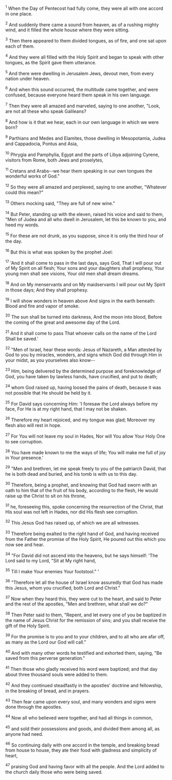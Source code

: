 <sup>1</sup> 
When the Day of Pentecost had fully come, they were all with one accord in one place. 

<sup>2</sup> 
And suddenly there came a sound from heaven, as of a rushing mighty wind, and it filled the whole house where they were sitting. 

<sup>3</sup> 
Then there appeared to them divided tongues, as of fire, and one sat upon each of them. 

<sup>4</sup> 
And they were all filled with the Holy Spirit and began to speak with other tongues, as the Spirit gave them utterance.

<sup>5</sup> 
And there were dwelling in Jerusalem Jews, devout men, from every nation under heaven. 

<sup>6</sup> 
And when this sound occurred, the multitude came together, and were confused, because everyone heard them speak in his own language. 

<sup>7</sup> 
Then they were all amazed and marveled, saying to one another, "Look, are not all these who speak Galileans? 

<sup>8</sup> 
And how is it that we hear, each in our own language in which we were born? 

<sup>9</sup> 
Parthians and Medes and Elamites, those dwelling in Mesopotamia, Judea and Cappadocia, Pontus and Asia, 

<sup>10</sup> 
Phrygia and Pamphylia, Egypt and the parts of Libya adjoining Cyrene, visitors from Rome, both Jews and proselytes, 

<sup>11</sup> 
Cretans and Arabs--we hear them speaking in our own tongues the wonderful works of God." 

<sup>12</sup> 
So they were all amazed and perplexed, saying to one another, "Whatever could this mean?" 

<sup>13</sup> 
Others mocking said, "They are full of new wine." 

<sup>14</sup> 
But Peter, standing up with the eleven, raised his voice and said to them, "Men of Judea and all who dwell in Jerusalem, let this be known to you, and heed my words. 

<sup>15</sup> 
For these are not drunk, as you suppose, since it is only the third hour of the day. 

<sup>16</sup> 
But this is what was spoken by the prophet Joel: 

<sup>17</sup> 
'And it shall come to pass in the last days, says God, That I will pour out of My Spirit on all flesh; Your sons and your daughters shall prophesy, Your young men shall see visions, Your old men shall dream dreams. 

<sup>18</sup> 
And on My menservants and on My maidservants I will pour out My Spirit in those days; And they shall prophesy. 

<sup>19</sup> 
I will show wonders in heaven above And signs in the earth beneath: Blood and fire and vapor of smoke. 

<sup>20</sup> 
The sun shall be turned into darkness, And the moon into blood, Before the coming of the great and awesome day of the Lord. 

<sup>21</sup> 
And it shall come to pass That whoever calls on the name of the Lord Shall be saved.' 

<sup>22</sup> 
"Men of Israel, hear these words: Jesus of Nazareth, a Man attested by God to you by miracles, wonders, and signs which God did through Him in your midst, as you yourselves also know-- 

<sup>23</sup> 
Him, being delivered by the determined purpose and foreknowledge of God, you have taken by lawless hands, have crucified, and put to death; 

<sup>24</sup> 
whom God raised up, having loosed the pains of death, because it was not possible that He should be held by it. 

<sup>25</sup> 
For David says concerning Him: 'I foresaw the Lord always before my face, For He is at my right hand, that I may not be shaken. 

<sup>26</sup> 
Therefore my heart rejoiced, and my tongue was glad; Moreover my flesh also will rest in hope. 

<sup>27</sup> 
For You will not leave my soul in Hades, Nor will You allow Your Holy One to see corruption. 

<sup>28</sup> 
You have made known to me the ways of life; You will make me full of joy in Your presence.' 

<sup>29</sup> 
"Men and brethren, let me speak freely to you of the patriarch David, that he is both dead and buried, and his tomb is with us to this day. 

<sup>30</sup> 
Therefore, being a prophet, and knowing that God had sworn with an oath to him that of the fruit of his body, according to the flesh, He would raise up the Christ to sit on his throne, 

<sup>31</sup> 
he, foreseeing this, spoke concerning the resurrection of the Christ, that His soul was not left in Hades, nor did His flesh see corruption. 

<sup>32</sup> 
This Jesus God has raised up, of which we are all witnesses. 

<sup>33</sup> 
Therefore being exalted to the right hand of God, and having received from the Father the promise of the Holy Spirit, He poured out this which you now see and hear. 

<sup>34</sup> 
"For David did not ascend into the heavens, but he says himself: 'The Lord said to my Lord, "Sit at My right hand, 

<sup>35</sup> 
Till I make Your enemies Your footstool." ' 

<sup>36</sup> 
"Therefore let all the house of Israel know assuredly that God has made this Jesus, whom you crucified, both Lord and Christ." 

<sup>37</sup> 
Now when they heard this, they were cut to the heart, and said to Peter and the rest of the apostles, "Men and brethren, what shall we do?" 

<sup>38</sup> 
Then Peter said to them, "Repent, and let every one of you be baptized in the name of Jesus Christ for the remission of sins; and you shall receive the gift of the Holy Spirit. 

<sup>39</sup> 
For the promise is to you and to your children, and to all who are afar off, as many as the Lord our God will call." 

<sup>40</sup> 
And with many other words he testified and exhorted them, saying, "Be saved from this perverse generation." 

<sup>41</sup> 
Then those who gladly received his word were baptized; and that day about three thousand souls were added to them. 

<sup>42</sup> 
And they continued steadfastly in the apostles' doctrine and fellowship, in the breaking of bread, and in prayers. 

<sup>43</sup> 
Then fear came upon every soul, and many wonders and signs were done through the apostles. 

<sup>44</sup> 
Now all who believed were together, and had all things in common, 

<sup>45</sup> 
and sold their possessions and goods, and divided them among all, as anyone had need. 

<sup>46</sup> 
So continuing daily with one accord in the temple, and breaking bread from house to house, they ate their food with gladness and simplicity of heart, 

<sup>47</sup> 
praising God and having favor with all the people. And the Lord added to the church daily those who were being saved.